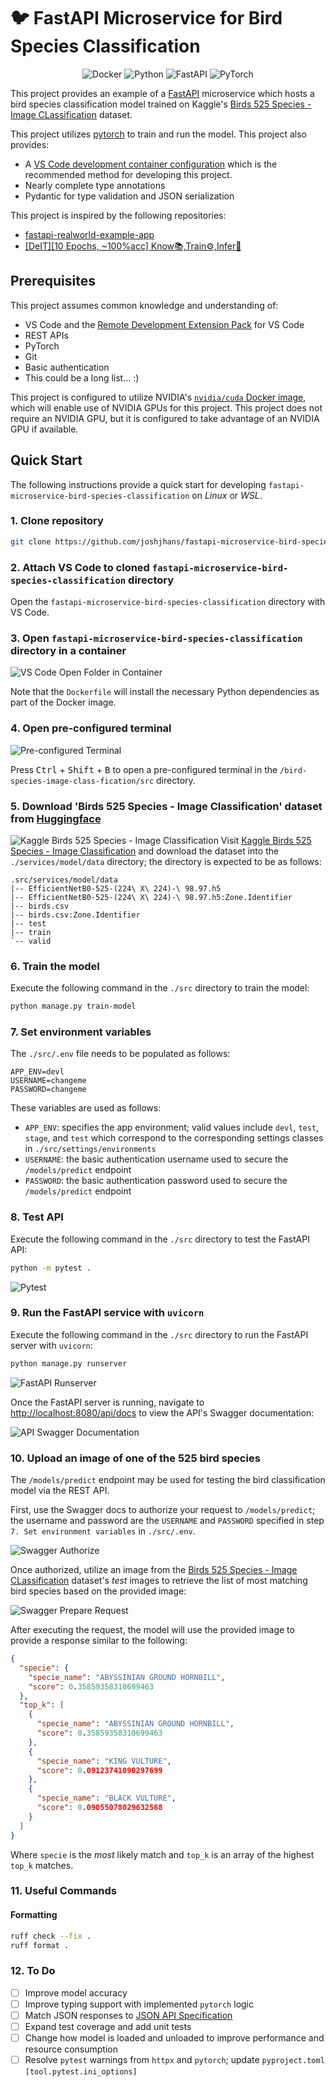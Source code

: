 # 🐦 FastAPI Microservice for Bird Species Classification

<p align="center">
    <img src="https://img.shields.io/badge/Docker-2CA5E0?style=for-the-badge&logo=docker&logoColor=white" alt="Docker">
    <img src="https://img.shields.io/badge/Python-FFD43B?style=for-the-badge&logo=python&logoColor=blue" alt="Python">
    <img src="https://img.shields.io/badge/fastapi-109989?style=for-the-badge&logo=FASTAPI&logoColor=white" alt="FastAPI">
    <img src="https://img.shields.io/badge/PyTorch-%23EE4C2C.svg?style=for-the-badge&logo=PyTorch&logoColor=white" alt="PyTorch">
</p>

This project provides an example of a [FastAPI](https://fastapi.tiangolo.com/) microservice which hosts a bird species classification model trained on Kaggle's [Birds 525 Species - Image CLassification](https://www.kaggle.com/datasets/gpiosenka/100-bird-species/data) dataset.

This project utilizes [pytorch](https://github.com/pytorch/pytorch) to train and run the model. This project also provides:

- A [VS Code development container configuration](https://code.visualstudio.com/docs/devcontainers/containers) which is the recommended method for developing this project.
- Nearly complete type annotations
- Pydantic for type validation and JSON serialization

This project is inspired by the following repositories:

- [fastapi-realworld-example-app](https://github.com/nsidnev/fastapi-realworld-example-app/tree/master)
- [[DeIT][10 Epochs, ~100%acc] Know📚,Train⚙️,Infer🧐](https://www.kaggle.com/code/suraj520/deit-10-epochs-100-acc-know-train-infer)

## Prerequisites

This project assumes common knowledge and understanding of:

- VS Code and the [Remote Development Extension Pack](https://marketplace.visualstudio.com/items?itemName=ms-vscode-remote.vscode-remote-extensionpack) for VS Code
- REST APIs
- PyTorch
- Git
- Basic authentication
- This could be a long list... :)

This project is configured to utilize NVIDIA's [`nvidia/cuda` Docker image](https://hub.docker.com/r/nvidia/cuda), which will enable use of NVIDIA GPUs for this project. This project does not require an NVIDIA GPU, but it is configured to take advantage of an NVIDIA GPU if available.

## Quick Start

The following instructions provide a quick start for developing `fastapi-microservice-bird-species-classification` on _Linux_ or _WSL_.

### 1. Clone repository

```bash
git clone https://github.com/joshjhans/fastapi-microservice-bird-species-classification.git
```

### 2. Attach VS Code to cloned `fastapi-microservice-bird-species-classification` directory

Open the `fastapi-microservice-bird-species-classification` directory with VS Code.

### 3. Open `fastapi-microservice-bird-species-classification` directory in a container

![VS Code Open Folder in Container](src/docs/static/open-folder-in-container.png)

Note that the `Dockerfile` will install the necessary Python dependencies as part of the Docker image.

### 4. Open pre-configured terminal

![Pre-configured Terminal](src/docs/static/pre-configured-terminal.png)

Press <kbd>Ctrl</kbd> + <kbd>Shift</kbd> + <kbd>B</kbd> to open a pre-configured terminal in the `/bird-species-image-class-fication/src` directory.

### 5. Download 'Birds 525 Species - Image Classification' dataset from [Huggingface](https://www.kaggle.com/datasets/gpiosenka/100-bird-species/data)

![Kaggle Birds 525 Species - Image Classification](src/docs/static/kaggle-birds-525-species-image-classification.png)
Visit [Kaggle Birds 525 Species - Image Classification](https://www.kaggle.com/datasets/gpiosenka/100-bird-species/data) and download the dataset into the `./services/model/data` directory; the directory is expected to be as follows:

```
.src/services/model/data
|-- EfficientNetB0-525-(224\ X\ 224)-\ 98.97.h5
|-- EfficientNetB0-525-(224\ X\ 224)-\ 98.97.h5:Zone.Identifier
|-- birds.csv
|-- birds.csv:Zone.Identifier
|-- test
|-- train
`-- valid
```

### 6. Train the model

Execute the following command in the `./src` directory to train the model:

```bash
python manage.py train-model
```

### 7. Set environment variables

The `./src/.env` file needs to be populated as follows:

```
APP_ENV=devl
USERNAME=changeme
PASSWORD=changeme
```

These variables are used as follows:

- `APP_ENV`: specifies the app environment; valid values include `devl`, `test`, `stage`, and `test` which correspond to the corresponding settings classes in `./src/settings/environments`
- `USERNAME`: the basic authentication username used to secure the `/models/predict` endpoint
- `PASSWORD`: the basic authentication password used to secure the `/models/predict` endpoint

### 8. Test API

Execute the following command in the `./src` directory to test the FastAPI API:

```bash
python -m pytest .
```

![Pytest](src/docs/static/pytest.png)

### 9. Run the FastAPI service with `uvicorn`

Execute the following command in the `./src` directory to run the FastAPI server with `uvicorn`:

```bash
python manage.py runserver
```

![FastAPI Runserver](src/docs/static/fastapi-runserver.png)

Once the FastAPI server is running, navigate to [http://localhost:8080/api/docs](http://localhost:8080/api/docs) to view the API's Swagger documentation:

![API Swagger Documentation](src/docs/static/swagger-documentation.png)

### 10. Upload an image of one of the 525 bird species

The `/models/predict` endpoint may be used for testing the bird classification model via the REST API.

First, use the Swagger docs to authorize your request to `/models/predict`; the username and password are the `USERNAME` and `PASSWORD` specified in step `7. Set environment variables` in `./src/.env`.

![Swagger Authorize](src/docs/static/swagger-authorize.png)

Once authorized, utilize an image from the [Birds 525 Species - Image CLassification](https://www.kaggle.com/datasets/gpiosenka/100-bird-species/data) dataset's _test_ images to retrieve the list of most matching bird species based on the provided image:

![Swagger Prepare Request](src/docs/static/swagger-prepare-request.png)

After executing the request, the model will use the provided image to provide a response similar to the following:

```json
{
  "specie": {
    "specie_name": "ABYSSINIAN GROUND HORNBILL",
    "score": 0.35859358310699463
  },
  "top_k": [
    {
      "specie_name": "ABYSSINIAN GROUND HORNBILL",
      "score": 0.35859358310699463
    },
    {
      "specie_name": "KING VULTURE",
      "score": 0.09123741090297699
    },
    {
      "specie_name": "BLACK VULTURE",
      "score": 0.09055078029632568
    }
  ]
}
```

Where `specie` is the _most_ likely match and `top_k` is an array of the highest `top_k` matches.

### 11. Useful Commands

#### Formatting

```bash
ruff check --fix .
ruff format .
```

### 12. To Do

- [ ] Improve model accuracy
- [ ] Improve typing support with implemented `pytorch` logic
- [ ] Match JSON responses to [JSON API Specification](https://jsonapi.org/)
- [ ] Expand test coverage and add unit tests
- [ ] Change how model is loaded and unloaded to improve performance and resource consumption
- [ ] Resolve `pytest` warnings from `httpx` and `pytorch`; update `pyproject.toml` `[tool.pytest.ini_options]`
